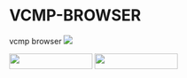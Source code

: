 # VCMP-BROWSER
vcmp browser
<img src="https://i.imgur.com/ID1zaEl.jpeg">

<a href="https://github.com/MEGAMINDMK/VCMP-BROWSER/releases/download/v1.0-Setup/vcmp.setup.exe"><img src="https://img.shields.io/github/downloads/MEGAMINDMK/VCMP-BROWSER/total.svg?color=tuquoise&label=Downloads&logo=github&logoColor=white&style=for-the-badge" width="150" height="28"></a>
<img src="https://img.shields.io/github/v/release/MEGAMINDMK/VCMP-BROWSER?color=pink&label=Update&labelColor=green" width="150" height="28">
